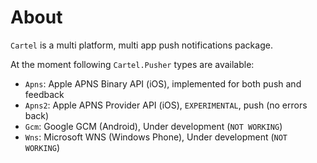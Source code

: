 # About

`Cartel` is a multi platform, multi app push notifications package.

At the moment following `Cartel.Pusher` types are available:

- `Apns`: Apple APNS Binary API (iOS), implemented for both push and feedback
- `Apns2`: Apple APNS Provider API (iOS), `EXPERIMENTAL`, push (no errors back)
- `Gcm`: Google GCM (Android), Under development (`NOT WORKING`)
- `Wns`: Microsoft WNS (Windows Phone), Under development (`NOT WORKING`)
